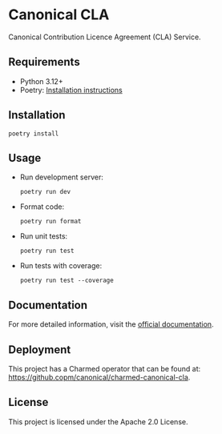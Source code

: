 # Canonical CLA

Canonical Contribution Licence Agreement (CLA) Service.

## Requirements

- Python 3.12+
- Poetry: [Installation instructions](https://python-poetry.org/docs/#installation)

## Installation

```
poetry install
```

## Usage

- Run development server:
  ```
  poetry run dev
  ```
- Format code:
  ```
  poetry run format
  ```
- Run unit tests:
  ```
  poetry run test
  ```

- Run tests with coverage:
  ```
  poetry run test --coverage
  ```

## Documentation

For more detailed information, visit the [official documentation](https://cla.canonical.com/docs).

## Deployment

This project has a Charmed operator that can be found at: https://github.copm/canonical/charmed-canonical-cla.

## License

This project is licensed under the Apache 2.0 License.